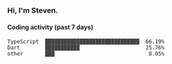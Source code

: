 ### Hi, I'm Steven.

#### Coding activity (past 7 days)
```
TypeScript  ▓▓▓▓▓▓▓▓▓▓▓▓▓▓▓▓▓▓▓▓▓▓▓▓▓▓▓▓▓▓  66.19%
Dart        ▓▓▓▓▓▓▓▓▓▓▓                     25.76%
other       ▓▓▓                              8.05%
```
